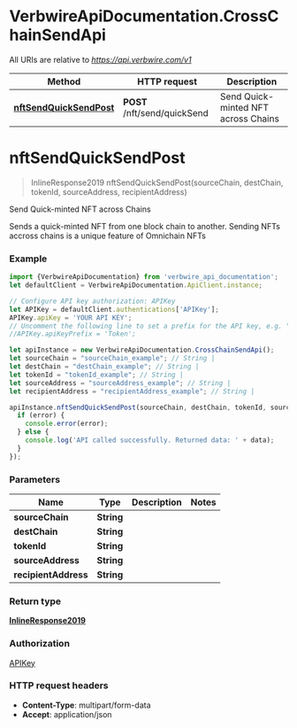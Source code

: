 # VerbwireApiDocumentation.CrossChainSendApi

All URIs are relative to *https://api.verbwire.com/v1*

Method | HTTP request | Description
------------- | ------------- | -------------
[**nftSendQuickSendPost**](CrossChainSendApi.md#nftSendQuickSendPost) | **POST** /nft/send/quickSend | Send Quick-minted NFT across Chains

<a name="nftSendQuickSendPost"></a>
# **nftSendQuickSendPost**
> InlineResponse2019 nftSendQuickSendPost(sourceChain, destChain, tokenId, sourceAddress, recipientAddress)

Send Quick-minted NFT across Chains

Sends a quick-minted NFT from one block chain to another. Sending NFTs accross chains is a unique feature of Omnichain NFTs

### Example
```javascript
import {VerbwireApiDocumentation} from 'verbwire_api_documentation';
let defaultClient = VerbwireApiDocumentation.ApiClient.instance;

// Configure API key authorization: APIKey
let APIKey = defaultClient.authentications['APIKey'];
APIKey.apiKey = 'YOUR API KEY';
// Uncomment the following line to set a prefix for the API key, e.g. "Token" (defaults to null)
//APIKey.apiKeyPrefix = 'Token';

let apiInstance = new VerbwireApiDocumentation.CrossChainSendApi();
let sourceChain = "sourceChain_example"; // String | 
let destChain = "destChain_example"; // String | 
let tokenId = "tokenId_example"; // String | 
let sourceAddress = "sourceAddress_example"; // String | 
let recipientAddress = "recipientAddress_example"; // String | 

apiInstance.nftSendQuickSendPost(sourceChain, destChain, tokenId, sourceAddress, recipientAddress, (error, data, response) => {
  if (error) {
    console.error(error);
  } else {
    console.log('API called successfully. Returned data: ' + data);
  }
});
```

### Parameters

Name | Type | Description  | Notes
------------- | ------------- | ------------- | -------------
 **sourceChain** | **String**|  | 
 **destChain** | **String**|  | 
 **tokenId** | **String**|  | 
 **sourceAddress** | **String**|  | 
 **recipientAddress** | **String**|  | 

### Return type

[**InlineResponse2019**](InlineResponse2019.md)

### Authorization

[APIKey](../README.md#APIKey)

### HTTP request headers

 - **Content-Type**: multipart/form-data
 - **Accept**: application/json

